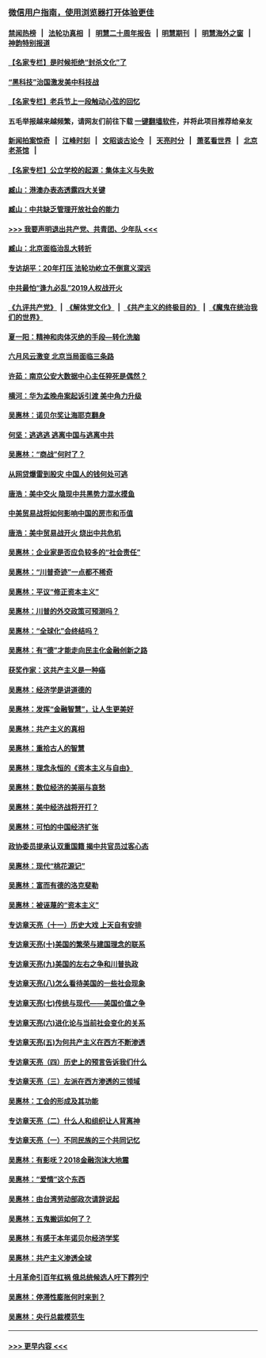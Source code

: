 ### [微信用户指南，使用浏览器打开体验更佳](https://github.com/gfw-breaker/banned-news1/blob/master/indexes/wechat-guide.md?t=0)
#### [禁闻热榜](热点新闻.md?t=0)  &nbsp;&nbsp;|&nbsp;&nbsp; [法轮功真相](https://github.com/gfw-breaker/truth/blob/master/README.md?t=0) &nbsp;&nbsp;|&nbsp;&nbsp; [明慧二十周年报告](https://github.com/gfw-breaker/mh-reports/blob/master/README.md?t=0) &nbsp;&nbsp;|&nbsp;&nbsp;[明慧期刊](https://github.com/gfw-breaker/mh-qikan) &nbsp;&nbsp;|&nbsp;&nbsp; [明慧海外之窗](https://github.com/gfw-breaker/mh-news/blob/master/README.md?t=0) &nbsp;&nbsp;|&nbsp;&nbsp; [神韵特别报道](https://github.com/gfw-breaker/mh-news/blob/master/shenyun.md?t=0)
#### [【名家专栏】是时候拒绝“封杀文化”了](../pages/nsc423/n11814093.md?t=02120633) 
#### [“黑科技”治国激发美中科技战](../pages/nsc423/n11638056.md?t=02120633) 
#### [【名家专栏】老兵节上一段触动心弦的回忆](../pages/nsc423/n11646016.md?t=02120633) 
#### 五毛举报越来越频繁，请网友们前往下载 [一键翻墙软件](https://github.com/gfw-breaker/ssr-accounts)，并将此项目推荐给亲友
#### [新闻拍案惊奇](https://github.com/gfw-breaker/banned-news1/blob/master/pages/link4.md) &nbsp;&nbsp;|&nbsp;&nbsp; [江峰时刻](https://github.com/gfw-breaker/banned-news1/blob/master/pages/link4.md) &nbsp;&nbsp;|&nbsp;&nbsp; [文昭谈古论今](https://github.com/gfw-breaker/banned-news1/blob/master/pages/link4.md) &nbsp;&nbsp;|&nbsp;&nbsp; [天亮时分](https://github.com/gfw-breaker/banned-news1/blob/master/pages/link4.md) &nbsp;&nbsp;|&nbsp;&nbsp; [萧茗看世界](https://github.com/gfw-breaker/banned-news1/blob/master/pages/link4.md) &nbsp;&nbsp;|&nbsp;&nbsp; [北京老茶馆](https://github.com/gfw-breaker/banned-news1/blob/master/pages/link4.md) &nbsp;&nbsp;|&nbsp;&nbsp; 
#### [【名家专栏】公立学校的起源：集体主义与失败](../pages/nsc423/n11601833.md?t=02120633) 
#### [臧山：港澳办表态透露四大关键](../pages/nsc423/n11421628.md?t=02120633) 
#### [臧山：中共缺乏管理开放社会的能力](../pages/nsc423/n11407457.md?t=02120633) 
#### [>>> 我要声明退出共产党、共青团、少年队 <<<](https://github.com/begood0513/goodnews/blob/master/quit/letter.md) 
#### [臧山：北京面临治乱大转折](../pages/nsc423/n11406895.md?t=02120633) 
#### [专访胡平：20年打压 法轮功屹立不倒意义深远](../pages/nsc423/n11398800.md?t=02120633) 
#### [中共最怕“逢九必乱”2019人权战开火](../pages/nsc423/n11385248.md?t=02120633) 
#### [《九评共产党》](https://github.com/begood0513/9ping.md/blob/master/README.md) &nbsp;|&nbsp; [《解体党文化》](../../../../jtdwh.md/blob/master/README.md)  &nbsp;|&nbsp; [《共产主义的终极目的》](../../../../gczydzjmd.md/blob/master/README.md) &nbsp;|&nbsp; [《魔鬼在统治我们的世界》](../../../../mgztzwmdsj.md/blob/master/README.md) 
#### [夏一阳：精神和肉体灭绝的手段—转化洗脑](../pages/nsc423/n11368250.md?t=02120633) 
#### [六月风云激变 北京当局面临三条路](../pages/nsc423/n11313668.md?t=02120633) 
#### [许茹：南京公安大数据中心主任猝死是偶然？](../pages/nsc423/n11064744.md?t=02120633) 
#### [横河：华为孟晚舟案起诉引渡 美中角力升级](../pages/nsc423/n11027230.md?t=02120633) 
#### [吴惠林：诺贝尔奖让海耶克翻身](../pages/nsc423/n10890049.md?t=02120633) 
#### [何坚：逃逃逃 逃离中国与逃离中共](../pages/nsc423/n10592891.md?t=02120633) 
#### [吴惠林：“商战”何时了？](../pages/nsc423/n10573558.md?t=02120633) 
#### [从网贷爆雷到股灾 中国人的钱何处可逃](../pages/nsc423/n10572800.md?t=02120633) 
#### [唐浩：美中交火 隐现中共黑势力混水摸鱼](../pages/nsc423/n10544040.md?t=02120633) 
#### [中美贸易战将如何影响中国的房市和币值](../pages/nsc423/n10543697.md?t=02120633) 
#### [唐浩：美中贸易战开火 烧出中共危机](../pages/nsc423/n10540126.md?t=02120633) 
#### [吴惠林：企业家是否应负较多的“社会责任”](../pages/nsc423/n10535022.md?t=02120633) 
#### [吴惠林：“川普奇迹”一点都不稀奇](../pages/nsc423/n10512808.md?t=02120633) 
#### [吴惠林：平议“修正资本主义”](../pages/nsc423/n10495724.md?t=02120633) 
#### [吴惠林：川普的外交政策可预测吗？](../pages/nsc423/n10462387.md?t=02120633) 
#### [吴惠林：“全球化”会终结吗？](../pages/nsc423/n10452838.md?t=02120633) 
#### [吴惠林：有“德”才能走向民主化金融创新之路](../pages/nsc423/n10432292.md?t=02120633) 
#### [获奖作家：这共产主义是一种癌](../pages/nsc423/n10431541.md?t=02120633) 
#### [吴惠林：经济学是讲道德的](../pages/nsc423/n10398014.md?t=02120633) 
#### [吴惠林：发挥“金融智慧”，让人生更美好](../pages/nsc423/n10375019.md?t=02120633) 
#### [吴惠林：共产主义的真相](../pages/nsc423/n10351394.md?t=02120633) 
#### [吴惠林：重拾古人的智慧](../pages/nsc423/n10337691.md?t=02120633) 
#### [吴惠林：理念永恒的《资本主义与自由》](../pages/nsc423/n10316274.md?t=02120633) 
#### [吴惠林：数位经济的美丽与哀愁](../pages/nsc423/n10292946.md?t=02120633) 
#### [吴惠林：美中经济战将开打？](../pages/nsc423/n10258825.md?t=02120633) 
#### [吴惠林：可怕的中国经济扩张](../pages/nsc423/n10219147.md?t=02120633) 
#### [政协委员提承认双重国籍 揭中共官员过客心态](../pages/nsc423/n10208809.md?t=02120633) 
#### [吴惠林：现代“桃花源记”](../pages/nsc423/n10185234.md?t=02120633) 
#### [吴惠林：富而有德的洛克斐勒](../pages/nsc423/n10142264.md?t=02120633) 
#### [吴惠林：被诬蔑的“资本主义”](../pages/nsc423/n10124816.md?t=02120633) 
#### [专访章天亮（十一）历史大戏 上天自有安排](../pages/nsc423/n10094905.md?t=02120633) 
#### [专访章天亮(十)美国的繁荣与建国理念的联系](../pages/nsc423/n10094899.md?t=02120633) 
#### [专访章天亮(九)美国的左右之争和川普执政](../pages/nsc423/n10094889.md?t=02120633) 
#### [专访章天亮(八)怎么看待美国的一些社会现象](../pages/nsc423/n10094857.md?t=02120633) 
#### [专访章天亮(七)传统与现代——美国价值之争](../pages/nsc423/n10093140.md?t=02120633) 
#### [专访章天亮(六)进化论与当前社会变化的关系](../pages/nsc423/n10092036.md?t=02120633) 
#### [专访章天亮(五)为何共产主义在西方不断渗透](../pages/nsc423/n10083620.md?t=02120633) 
#### [专访章天亮（四）历史上的预言告诉我们什么](../pages/nsc423/n10083606.md?t=02120633) 
#### [专访章天亮（三）左派在西方渗透的三领域](../pages/nsc423/n10081115.md?t=02120633) 
#### [吴惠林：工会的形成及其功能](../pages/nsc423/n10080633.md?t=02120633) 
#### [专访章天亮（二）什么人和组织让人背离神](../pages/nsc423/n10076637.md?t=02120633) 
#### [专访章天亮（一）不同民族的三个共同记忆](../pages/nsc423/n10074188.md?t=02120633) 
#### [吴惠林：有影呒？2018金融泡沫大地震](../pages/nsc423/n10040534.md?t=02120633) 
#### [吴惠林：“爱情”这个东西](../pages/nsc423/n10019423.md?t=02120633) 
#### [吴惠林：由台湾劳动部政次请辞说起](../pages/nsc423/n9979679.md?t=02120633) 
#### [吴惠林：五鬼搬运如何了？](../pages/nsc423/n9925338.md?t=02120633) 
#### [吴惠林：有感于本年诺贝尔经济学奖](../pages/nsc423/n9871883.md?t=02120633) 
#### [吴惠林：共产主义渗透全球](../pages/nsc423/n9812748.md?t=02120633) 
#### [十月革命引百年红祸 俄总统候选人吁下葬列宁](../pages/nsc423/n9810182.md?t=02120633) 
#### [吴惠林：停滞性膨胀何时来到？](../pages/nsc423/n9764136.md?t=02120633) 
#### [吴惠林：央行总裁模范生](../pages/nsc423/n9728134.md?t=02120633) 

----
#### [ >>> 更早内容 <<< ](../indexes/nsc423-earlier.md)

